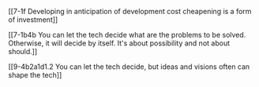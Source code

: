 [[7-1f Developing in anticipation of development cost cheapening is a form of investment]]

[[7-1b4b You can let the tech decide what are the problems to be solved. Otherwise, it will decide by itself. It's about possibility and not about should.]]

[[9-4b2a1d1.2 You can let the tech decide, but ideas and visions often can shape the tech]]